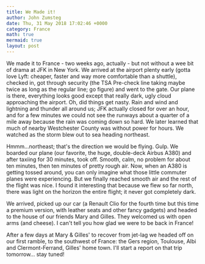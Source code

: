```yaml
---
title: We Made it!
author: John Zumsteg
date: Thu, 31 May 2018 17:02:46 +0000
category: France
math: true
mermaid: true
layout: post
---
```

We made it to France - two weeks ago, actually - but not without a wee bit of drama at JFK in New York. We arrived at the airport plenty early (gotta love Lyft: cheaper, faster and way more comfortable than a shuttle), checked in, got through security (the TSA Pre-check line taking maybe twice as long as the regular line; go figure) and went to the gate. Our plane is there, everything looks good except that really dark, ugly cloud approaching the airport. Oh, did things get nasty. Rain and wind and lightning and thunder all around us; JFK actually closed for over an hour, and for a few minutes we could not see the runways about a quarter of a mile away because the rain was coming down so hard. We later learned that much of nearby Westchester County was without power for hours. We watched as the storm blew out to sea heading northeast.

Hmmm...northeast; that's the direction we would be flying. Gulp. We boarded our plane (our favorite, the huge, double-deck Airbus A380) and after taxiing for 30 minutes, took off. Smooth, calm, no problem for about ten minutes, then ten minutes of pretty rough air. Now, when an A380 is getting tossed around, you can only imagine what those little commuter planes were experiencing. But we finally reached smooth air and the rest of the flight was nice. I found it interesting that because we flew so far north, there was light on the horizon the entire flight; it never got completely dark.

We arrived, picked up our car (a Renault Clio for the fourth time but this time a premium version, with leather seats and other fancy gadgets) and headed to the house of our friends Mary and Gilles. They welcomed us with open arms (and cheese). I can't tell you how glad we were to be back in France!

After a few days at Mary &amp; Gilles' to recover from jet-lag we headed off on our first ramble, to the southwest of France: the Gers region, Toulouse, Albi and Clermont-Ferrand, Gilles' home town. I'll start a report on that trip tomorrow... stay tuned!
